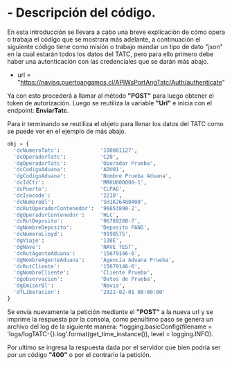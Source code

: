 # - Descripción del código.
En esta introducción se llevara a cabo una breve explicación de cómo opera o trabaja el código 
que se mostrara más adelante,  a continuación el siguiente código tiene como misión o trabajo 
mandar un tipo de dato "json" en la cual estarán todos los datos del TATC, pero para ello primero debe haber una autenticación con las credenciales que se darán más abajo.


- url = "https://navisq.puertoangamos.cl/APIWsPortAngTatc/Auth/authenticate"

Ya con esto procederá a llamar al método **"POST"** para luego obtener el token de autorización. Luego se reutiliza la variable **"Url"** e inicia con el endpoint: **EnviarTatc**.

Para ir terminando se reutiliza el objeto para llenar los datos del TATC como se puede ver en 
el ejemplo de más abajo.

```python
obj = {
  'dcNumeroTatc':             '100001127',
  'dcOperadorTatc':           'C20',
  'dgOperadorTatc':           'Operador Prueba',
  'dcCodigoAduana':           'ADU01',
  'dgCodigoAduana':           'Nombre Prueba Aduana',
  'dcIdCtr':                  'MRKU000000-1',
  'dcPuerto':                 'CLPAG',
  'dcIsocode':                '2210',
  'dcNumeroBl':               'SH1KJ6480400',
  'dcRutOperadorContenedor':  '96653890-2',
  'dgOperadorContenedor':     'HLC',
  'dcRutDeposito':            '96789280-7',
  'dgNombreDeposito':         'Deposito PANG',
  'dcNumeroLloyd':            '9198575',
  'dgViaje':                  '138E',
  'dgNave':                   'NAVE TEST',
  'dcRutAgenteAduana':        '15679146-6',
  'dgNombreAgenteAduana':     'Agencia Aduana Prueba',
  'dcRutCliente':             '15679146-6',
  'dgNombreCliente':          'Cliente Prueba',
  'dgobservacion':            'Datos de Prueba',
  'dgEmisorBl':               'Navis',
  'dfLiberacion':             '2022-02-01 08:00:00'
}
```
Se envía nuevamente la petición mediante el **"POST"** a la nueva url y se imprime la respuesta por la consola, como penúltimo paso se genera un archivo del log de la siguiente manera: *logging.basicConfig(filename = 'logs/logTATC-{}.log'.format(get_time_instance()), level = logging.INFO). 

Por ultimo se ingresa la respuesta dada por el servidor que bien podría ser por un código **"400"** o por el contrario la petición.